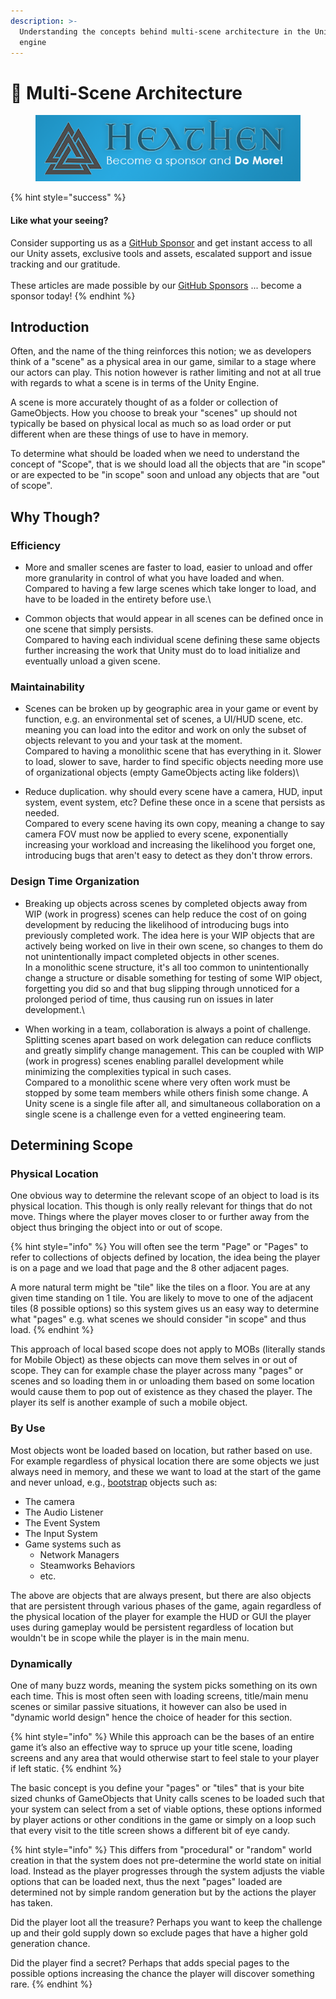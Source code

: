 ```yaml
---
description: >-
  Understanding the concepts behind multi-scene architecture in the Unity game
  engine
---
```


# 🤹 Multi-Scene Architecture

<figure><img src="../../../.gitbook/assets/512x128 Sponsor Banner.png" alt="Become a sponsor and Do More"><figcaption></figcaption></figure>

{% hint style="success" %}
#### Like what your seeing?

Consider supporting us as a [GitHub Sponsor](../../become-a-sponsor.md) and get instant access to all our Unity assets, exclusive tools and assets, escalated support and issue tracking and our gratitude.\
\
These articles are made possible by our [GitHub Sponsors](https://github.com/sponsors/heathen-engineering) ... become a sponsor today!
{% endhint %}

## Introduction

Often, and the name of the thing reinforces this notion; we as developers think of a "scene" as a physical area in our game, similar to a stage where our actors can play. This notion however is rather limiting and not at all true with regards to what a scene is in terms of the Unity Engine.‌

A scene is more accurately thought of as a folder or collection of GameObjects. How you choose to break your "scenes" up should not typically be based on physical local as much so as load order or put different when are these things of use to have in memory.‌

To determine what should be loaded when we need to understand the concept of "Scope", that is we should load all the objects that are "in scope" or are expected to be "in scope" soon and unload any objects that are "out of scope".

## Why Though?

### Efficiency

* More and smaller scenes are faster to load, easier to unload and offer more granularity in control of what you have loaded and when. \
  Compared to having a few large scenes which take longer to load, and have to be loaded in the entirety before use.\

* Common objects that would appear in all scenes can be defined once in one scene that simply persists. \
  Compared to having each individual scene defining these same objects further increasing the work that Unity must do to load initialize and eventually unload a given scene.

### Maintainability

* Scenes can be broken up by geographic area in your game or event by function, e.g. an environmental set of scenes, a UI/HUD scene, etc. meaning you can load into the editor and work on only the subset of objects relevant to you and your task at the moment.\
  Compared to having a monolithic scene that has everything in it. Slower to load, slower to save, harder to find specific objects needing more use of organizational objects (empty GameObjects acting like folders)\

* Reduce duplication. why should every scene have a camera, HUD, input system, event system, etc? Define these once in a scene that persists as needed.\
  Compared to every scene having its own copy, meaning a change to say camera FOV must now be applied to every scene, exponentially increasing your workload and increasing the likelihood you forget one, introducing bugs that aren't easy to detect as they don't throw errors.

### Design Time Organization

* Breaking up objects across scenes by completed objects away from WIP (work in progress) scenes can help reduce the cost of on going development by reducing the likelihood of introducing bugs into previously completed work. The idea here is your WIP objects that are actively being worked on live in their own scene, so changes to them do not unintentionally impact completed objects in other scenes.\
  In a monolithic scene structure, it's all too common to unintentionally change a structure or disable something for testing of some WIP object, forgetting you did so and that bug slipping through unnoticed for a prolonged period of time, thus causing run on issues in later development.\

* When working in a team, collaboration is always a point of challenge. Splitting scenes apart based on work delegation can reduce conflicts and greatly simplify change management. This can be coupled with WIP (work in progress) scenes enabling parallel development while minimizing the complexities typical in such cases.\
  Compared to a monolithic scene where very often work must be stopped by some team members while others finish some change. A Unity scene is a single file after all, and simultaneous collaboration on a single scene is a challenge even for a vetted engineering team.

## Determining Scope

### Physical Location

One obvious way to determine the relevant scope of an object to load is its physical location. This though is only really relevant for things that do not move.  Things where the player moves closer to or further away from the object thus bringing the object into or out of scope.

{% hint style="info" %}
You will often see the term "Page" or "Pages" to refer to collections of objects defined by location, the idea being the player is on a page and we load that page and the 8 other adjacent pages.

A more natural term might be "tile" like the tiles on a floor. You are at any given time standing on 1 tile. You are likely to move to one of the adjacent tiles (8 possible options) so this system gives us an easy way to determine what "pages" e.g. what scenes we should consider "in scope" and thus load.
{% endhint %}

This approach of local based scope does not apply to MOBs (literally stands for Mobile Object) as these objects can move them selves in or out of scope. They can for example chase the player across many "pages" or scenes and so loading them in or unloading them based on some location would cause them to pop out of existence as they chased the player. The player its self is another example of such a mobile object.

### By Use

Most objects wont be loaded based on location, but rather based on use. For example regardless of physical location there are some objects we just always need in memory, and these we want to load at the start of the game and never unload, e.g., [bootstrap](bootstrap-scene.md) objects such as:

* The camera
* The Audio Listener
* The Event System
* The Input System
* Game systems such as&#x20;
  * Network Managers
  * Steamworks Behaviors
  * etc.

The above are objects that are always present, but there are also objects that are persistent through various phases of the game, again regardless of the physical location of the player for example the HUD or GUI the player uses during gameplay would be persistent regardless of location but wouldn't be in scope while the player is in the main menu.

### Dynamically

One of many buzz words, meaning the system picks something on its own each time. This is most often seen with loading screens, title/main menu scenes or similar passive situations, it however can also be used in "dynamic world design" hence the choice of header for this section.

{% hint style="info" %}
While this approach can be the bases of an entire game it’s also an effective way to spruce up your title scene, loading screens and any area that would otherwise start to feel stale to your player if left static.
{% endhint %}

The basic concept is you define your "pages" or "tiles" that is your bite sized chunks of GameObjects that Unity calls scenes to be loaded such that your system can select from a set of viable options, these options informed by player actions or other conditions in the game or simply  on a loop such that every visit to the title screen shows a different bit of eye candy.

{% hint style="info" %}
This differs from "procedural" or "random" world creation in that the system does not pre-determine the world state on initial load. Instead as the player progresses through the system adjusts the viable options that can be loaded next, thus the next "pages" loaded are determined not by simple random generation but by the actions the player has taken.

Did the player loot all the treasure? Perhaps you want to keep the challenge up and their gold supply down so exclude pages that have a higher gold generation chance.

Did the player find a secret? Perhaps that adds special pages to the possible options increasing the chance the player will discover something rare.
{% endhint %}
